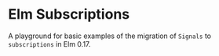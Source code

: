 # Elm Subscriptions

A playground for basic examples of the migration of `Signals` to `subscriptions` in Elm 0.17.

